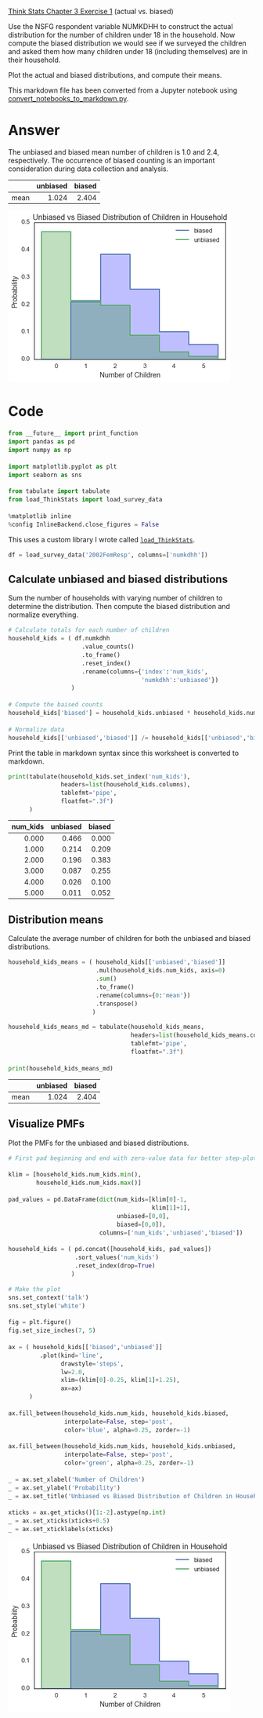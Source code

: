 
[Think Stats Chapter 3 Exercise 1](http://greenteapress.com/thinkstats2/html/thinkstats2004.html#toc31) (actual vs. biased)

Use the NSFG respondent variable NUMKDHH to construct the actual distribution for the number of children under 18 in the household. Now compute the biased distribution we would see if we surveyed the children and asked them how many children under 18 (including themselves) are in their household.

Plot the actual and biased distributions, and compute their means.

This markdown file has been converted from a Jupyter notebook using [convert_notebooks_to_markdown.py](./convert_notebooks_to_markdown.py).

# Answer





The unbiased and biased mean number of children is 1.0 and 2.4, respectively.
The occurrence of biased counting is an important consideration during data collection and analysis.

|      |   unbiased |   biased |
|:-----|-----------:|---------:|
| mean |      1.024 |    2.404 |




![](3-1-actual_biased/output_1_1.png)


# Code



```python
from __future__ import print_function
import pandas as pd
import numpy as np

import matplotlib.pyplot as plt
import seaborn as sns

from tabulate import tabulate
from load_ThinkStats import load_survey_data

%matplotlib inline
%config InlineBackend.close_figures = False
```


This uses a custom library I wrote called [`load_ThinkStats`](load_ThinkStats.py).



```python
df = load_survey_data('2002FemResp', columns=['numkdhh'])
```


## Calculate unbiased and biased distributions

Sum the number of households with varying number of children to determine the distribution. Then compute the biased distribution and normalize everything.



```python
# Calculate totals for each number of children
household_kids = ( df.numkdhh
                     .value_counts()
                     .to_frame()
                     .reset_index()
                     .rename(columns={'index':'num_kids', 
                                      'numkdhh':'unbiased'})
                  )

# Compute the baised counts
household_kids['biased'] = household_kids.unbiased * household_kids.num_kids

# Normalize data
household_kids[['unbiased','biased']] /= household_kids[['unbiased','biased']].sum()
```


Print the table in markdown syntax since this worksheet is converted to markdown.



```python
print(tabulate(household_kids.set_index('num_kids'), 
               headers=list(household_kids.columns),
               tablefmt='pipe',
               floatfmt=".3f")
      )
```


|   num_kids |   unbiased |   biased |
|-----------:|-----------:|---------:|
|      0.000 |      0.466 |    0.000 |
|      1.000 |      0.214 |    0.209 |
|      2.000 |      0.196 |    0.383 |
|      3.000 |      0.087 |    0.255 |
|      4.000 |      0.026 |    0.100 |
|      5.000 |      0.011 |    0.052 |


## Distribution means

Calculate the average number of children for both the unbiased and biased distributions.



```python
household_kids_means = ( household_kids[['unbiased','biased']]
                         .mul(household_kids.num_kids, axis=0)
                         .sum()
                         .to_frame()
                         .rename(columns={0:'mean'})
                         .transpose()
                        )
```




```python
household_kids_means_md = tabulate(household_kids_means,
                                   headers=list(household_kids_means.columns),
                                   tablefmt='pipe',
                                   floatfmt=".3f")

print(household_kids_means_md)
```


|      |   unbiased |   biased |
|:-----|-----------:|---------:|
| mean |      1.024 |    2.404 |


## Visualize PMFs

Plot the PMFs for the unbiased and biased distributions.



```python
# First pad beginning and end with zero-value data for better step-plotting

klim = [household_kids.num_kids.min(), 
        household_kids.num_kids.max()]

pad_values = pd.DataFrame(dict(num_kids=[klim[0]-1,
                                         klim[1]+1], 
                               unbiased=[0,0], 
                               biased=[0,0]),
                          columns=['num_kids','unbiased','biased'])

household_kids = ( pd.concat([household_kids, pad_values])
                   .sort_values('num_kids')
                   .reset_index(drop=True)
                  )
```




```python
# Make the plot
sns.set_context('talk')
sns.set_style('white')

fig = plt.figure()
fig.set_size_inches(7, 5)

ax = ( household_kids[['biased','unbiased']]
         .plot(kind='line', 
               drawstyle='steps',
               lw=2.0,
               xlim=(klim[0]-0.25, klim[1]+1.25),
               ax=ax)
      )

ax.fill_between(household_kids.num_kids, household_kids.biased, 
                interpolate=False, step='post', 
                color='blue', alpha=0.25, zorder=-1)

ax.fill_between(household_kids.num_kids, household_kids.unbiased, 
                interpolate=False, step='post', 
                color='green', alpha=0.25, zorder=-1)

_ = ax.set_xlabel('Number of Children')
_ = ax.set_ylabel('Probability')
_ = ax.set_title('Unbiased vs Biased Distribution of Children in Household')

xticks = ax.get_xticks()[1:-2].astype(np.int)
_ = ax.set_xticks(xticks+0.5)
_ = ax.set_xticklabels(xticks)
```



![](3-1-actual_biased/output_15_0.png)

